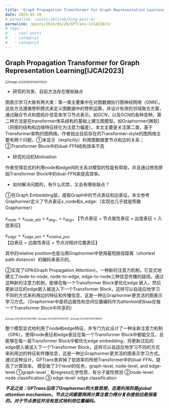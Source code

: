 ```yaml
---
title: 'Graph Propagation Transformer for Graph Representation Learning'
date: 2023-05-28
# permalink: /posts/2012/08/blog-post-4/
permalink: /posts/2023/05/28/GPTrans-IJCAI2023/
# tags:
#   - cool posts
#   - category1
#   - category2
---
```


## Graph Propagation Transformer for Graph Representation Learning[IJCAI2023]

<img src="https://p.ipic.vip/3vno1l.png" alt="image-20230612143011523" style="zoom:67%;" />



-   研究的背景、目前方法存在哪些缺点

图表示学习大致有两大类：第一类主要集中在对图数据执行图神经网络（GNN）。这些方法遵循卷积模式来定义图数据中的卷积运算，并设计有效的邻域聚合方案，通过融合节点和图拓扑信息来学习节点表示。如GCN，以及GCN的各种变种。第二种方法是在transformer体系结构的基础上建立图模型。如Graphormer[微软]（将图的结构和边缘特征转化为注意力偏差）。本文主要是关注第二类，基于Transformer架构的图网络。作者指出目前存在的Transformer-style的图网络主要有两个问题，①未显示（explicitly）利用图数据里节点和边的关系；②Transformer Block中的dual-FFN结构效率不高

-   研究的动机Motivation

作者觉得显式的利用node和edge间的关系对模型的性能有帮助，并且通过修改原始Transformer Block中的dual-FFN来提高效率。

-   如何解决问题的，有什么优势，又会有哪些缺点？

①在Graph Embedding层，提取Graph中的节点表征和边表征。本文参考Graphormer定义了节点表征x_node和x_edge:（实现也几乎就是照搬Graphormer）

$x_{node} = x_{{node\_attr}} + x_{deg-} + x_{deg+}$ 【节点表征 = 节点属性表征 + 出度表征  + 入度表征】

$x_{edge} = x_{edge\_atrr} + x_{relative\_pos}$ 【边表征 = 边属性表征 + 节点对相对位置表征】

其中的relative position也是沿用Graphormer中使用最短路径距离（shortest path distance）的编码来表示的。

②实现了GPA(Graph Propagation Attention)，一种新的注意力机制，它显式地建立了node-to-node, node-to-edge, edge-to-node三种信息传播的路径。通过这种新的注意力机制，能够在每一个Transformer Block里优化edge 嵌入，然后更新过后的edge嵌入被送入下一个Transformer Block，这样可以自适应地学习不同的方式来利用边的特征和传播信息，这是一种比Graphormer更灵活的图表示学习方式。（Graphormer中是将边属性和空间位置编码作为attention的bias在每一个Transformer Block中共享的）

<img src="https://p.ipic.vip/h1mlbz.png" alt="image-20230612153621695" style="zoom:50%;" />

<img src="https://p.ipic.vip/wihy13.png" alt="image-20230612155637051" style="zoom:50%;" />

<img src="https://p.ipic.vip/ies8em.png" alt="image-20230612155716649" style="zoom: 50%;" />

整个模型显式地利用了node和edge特征，并专门为此设计了一种全新注意力机制（GPA），使得node表征和edge表征在每一个Transformer Block中都能交互，且能够在每一层Transformer Block中都优化edge embedding，将更新过后的edge嵌入被送入下一个Transformer Block，这样可以自适应地学习不同的方式来利用边的特征和传播信息，这是一种比Graphormer更灵活的图表示学习方式。通过这种设计，GPTrans舍弃掉了低效率的传统Transformer中的dual-FFN，提高了计算效率。
模型做了3个level的任务，graph-level, node-level, and edge-level.①graph-level：有regress化学性质、有分子属性预测 ②node-level: node classification  ③ edge-level: edge classification

***不足之处：GPTrans沿用了Graphormer的大致思想，还是利用的是global attention mechanism。节点之间都要两两计算注意力得分复杂度依旧是很高的。对于节点表征并没有显式地利用位置编码。***
